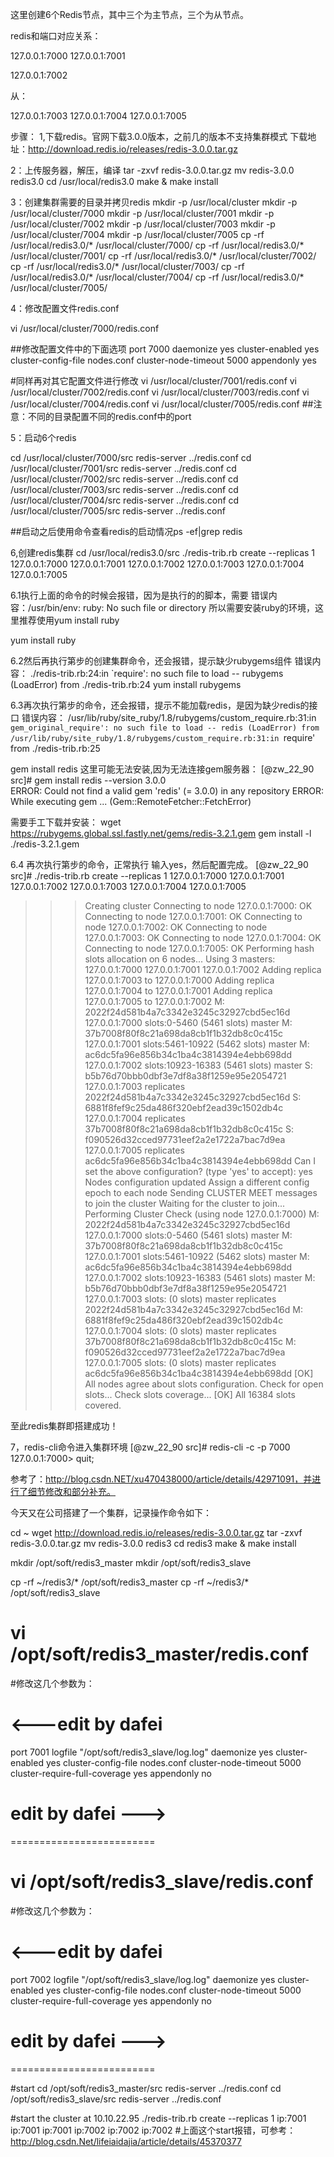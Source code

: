这里创建6个Redis节点，其中三个为主节点，三个为从节点。

redis和端口对应关系：

127.0.0.1:7000
127.0.0.1:7001

127.0.0.1:7002

从：

127.0.0.1:7003
127.0.0.1:7004
127.0.0.1:7005

步骤：
1,下载redis。官网下载3.0.0版本，之前几的版本不支持集群模式
下载地址：http://download.redis.io/releases/redis-3.0.0.tar.gz


2：上传服务器，解压，编译
tar -zxvf redis-3.0.0.tar.gz
mv redis-3.0.0 redis3.0
cd /usr/local/redis3.0
make & make install


3：创建集群需要的目录并拷贝redis
mkdir -p /usr/local/cluster
mkdir -p /usr/local/cluster/7000
mkdir -p /usr/local/cluster/7001
mkdir -p /usr/local/cluster/7002
mkdir -p /usr/local/cluster/7003
mkdir -p /usr/local/cluster/7004
mkdir -p /usr/local/cluster/7005
cp -rf /usr/local/redis3.0/* /usr/local/cluster/7000/
cp -rf /usr/local/redis3.0/* /usr/local/cluster/7001/
cp -rf /usr/local/redis3.0/* /usr/local/cluster/7002/
cp -rf /usr/local/redis3.0/* /usr/local/cluster/7003/
cp -rf /usr/local/redis3.0/* /usr/local/cluster/7004/
cp -rf /usr/local/redis3.0/* /usr/local/cluster/7005/


4：修改配置文件redis.conf

vi /usr/local/cluster/7000/redis.conf

##修改配置文件中的下面选项
port 7000
daemonize yes
cluster-enabled yes
cluster-config-file nodes.conf
cluster-node-timeout 5000
appendonly yes


#同样再对其它配置文件进行修改
vi /usr/local/cluster/7001/redis.conf
vi /usr/local/cluster/7002/redis.conf
vi /usr/local/cluster/7003/redis.conf
vi /usr/local/cluster/7004/redis.conf
vi /usr/local/cluster/7005/redis.conf
##注意：不同的目录配置不同的redis.conf中的port


5：启动6个redis

cd /usr/local/cluster/7000/src
redis-server ../redis.conf
cd /usr/local/cluster/7001/src
redis-server ../redis.conf
cd /usr/local/cluster/7002/src
redis-server ../redis.conf
cd /usr/local/cluster/7003/src
redis-server ../redis.conf
cd /usr/local/cluster/7004/src
redis-server ../redis.conf
cd /usr/local/cluster/7005/src
redis-server ../redis.conf

##启动之后使用命令查看redis的启动情况ps -ef|grep redis


6,创建redis集群
cd /usr/local/redis3.0/src
./redis-trib.rb  create --replicas 1 127.0.0.1:7000 127.0.0.1:7001 127.0.0.1:7002 127.0.0.1:7003 127.0.0.1:7004 127.0.0.1:7005

6.1执行上面的命令的时候会报错，因为是执行的的脚本，需要
错误内容：/usr/bin/env: ruby: No such file or directory
所以需要安装ruby的环境，这里推荐使用yum install ruby


yum install ruby


6.2然后再执行第步的创建集群命令，还会报错，提示缺少rubygems组件
错误内容：
./redis-trib.rb:24:in `require': no such file to load -- rubygems (LoadError)
from ./redis-trib.rb:24
yum install rubygems


6.3再次执行第步的命令，还会报错，提示不能加载redis，是因为缺少redis的接口
错误内容：
/usr/lib/ruby/site_ruby/1.8/rubygems/custom_require.rb:31:in `gem_original_require': no such file to load -- redis (LoadError)
from /usr/lib/ruby/site_ruby/1.8/rubygems/custom_require.rb:31:in `require'
from ./redis-trib.rb:25


gem install redis
这里可能无法安装,因为无法连接gem服务器：
[@zw_22_90 src]# gem install redis --version 3.0.0  
ERROR:  Could not find a valid gem 'redis' (= 3.0.0) in any repository
ERROR:  While executing gem ... (Gem::RemoteFetcher::FetchError)


需要手工下载并安装：
wget https://rubygems.global.ssl.fastly.net/gems/redis-3.2.1.gem
gem install -l ./redis-3.2.1.gem


6.4 再次执行第步的命令，正常执行
输入yes，然后配置完成。
[@zw_22_90 src]# ./redis-trib.rb  create --replicas 1 127.0.0.1:7000 127.0.0.1:7001 127.0.0.1:7002 127.0.0.1:7003 127.0.0.1:7004 127.0.0.1:7005
>>> Creating cluster
Connecting to node 127.0.0.1:7000: OK
Connecting to node 127.0.0.1:7001: OK
Connecting to node 127.0.0.1:7002: OK
Connecting to node 127.0.0.1:7003: OK
Connecting to node 127.0.0.1:7004: OK
Connecting to node 127.0.0.1:7005: OK
>>> Performing hash slots allocation on 6 nodes...
Using 3 masters:
127.0.0.1:7000
127.0.0.1:7001
127.0.0.1:7002
Adding replica 127.0.0.1:7003 to 127.0.0.1:7000
Adding replica 127.0.0.1:7004 to 127.0.0.1:7001
Adding replica 127.0.0.1:7005 to 127.0.0.1:7002
M: 2022f24d581b4a7c3342e3245c32927cbd5ec16d 127.0.0.1:7000
   slots:0-5460 (5461 slots) master
M: 37b7008f80f8c21a698da8cb1f1b32db8c0c415c 127.0.0.1:7001
   slots:5461-10922 (5462 slots) master
M: ac6dc5fa96e856b34c1ba4c3814394e4ebb698dd 127.0.0.1:7002
   slots:10923-16383 (5461 slots) master
S: b5b76d70bbb0dbf3e7df8a38f1259e95e2054721 127.0.0.1:7003
   replicates 2022f24d581b4a7c3342e3245c32927cbd5ec16d
S: 6881f8fef9c25da486f320ebf2ead39c1502db4c 127.0.0.1:7004
   replicates 37b7008f80f8c21a698da8cb1f1b32db8c0c415c
S: f090526d32cced97731eef2a2e1722a7bac7d9ea 127.0.0.1:7005
   replicates ac6dc5fa96e856b34c1ba4c3814394e4ebb698dd
Can I set the above configuration? (type 'yes' to accept): yes
>>> Nodes configuration updated
>>> Assign a different config epoch to each node
>>> Sending CLUSTER MEET messages to join the cluster
Waiting for the cluster to join...
>>> Performing Cluster Check (using node 127.0.0.1:7000)
M: 2022f24d581b4a7c3342e3245c32927cbd5ec16d 127.0.0.1:7000
   slots:0-5460 (5461 slots) master
M: 37b7008f80f8c21a698da8cb1f1b32db8c0c415c 127.0.0.1:7001
   slots:5461-10922 (5462 slots) master
M: ac6dc5fa96e856b34c1ba4c3814394e4ebb698dd 127.0.0.1:7002
   slots:10923-16383 (5461 slots) master
M: b5b76d70bbb0dbf3e7df8a38f1259e95e2054721 127.0.0.1:7003
   slots: (0 slots) master
   replicates 2022f24d581b4a7c3342e3245c32927cbd5ec16d
M: 6881f8fef9c25da486f320ebf2ead39c1502db4c 127.0.0.1:7004
   slots: (0 slots) master
   replicates 37b7008f80f8c21a698da8cb1f1b32db8c0c415c
M: f090526d32cced97731eef2a2e1722a7bac7d9ea 127.0.0.1:7005
   slots: (0 slots) master
   replicates ac6dc5fa96e856b34c1ba4c3814394e4ebb698dd
[OK] All nodes agree about slots configuration.
>>> Check for open slots...
>>> Check slots coverage...
[OK] All 16384 slots covered.


至此redis集群即搭建成功！


7，redis-cli命令进入集群环境
[@zw_22_90 src]# redis-cli -c -p 7000
127.0.0.1:7000> quit;



参考了：http://blog.csdn.NET/xu470438000/article/details/42971091，并进行了细节修改和部分补充。



今天又在公司搭建了一个集群，记录操作命令如下：

cd ~
wget http://download.redis.io/releases/redis-3.0.0.tar.gz
tar -zxvf redis-3.0.0.tar.gz
mv redis-3.0.0 redis3
cd redis3
make & make install


mkdir /opt/soft/redis3_master
mkdir /opt/soft/redis3_slave


cp -rf ~/redis3/* /opt/soft/redis3_master
cp -rf ~/redis3/* /opt/soft/redis3_slave


vi /opt/soft/redis3_master/redis.conf
=========================
#修改这几个参数为：
# <---edit by dafei
port 7001
logfile "/opt/soft/redis3_slave/log.log"
daemonize yes
cluster-enabled yes
cluster-config-file nodes.conf
cluster-node-timeout 5000
cluster-require-full-coverage yes
appendonly no
# edit by dafei --->
=========================


vi /opt/soft/redis3_slave/redis.conf
=========================
#修改这几个参数为：
# <---edit by dafei
port 7002
logfile "/opt/soft/redis3_slave/log.log"
daemonize yes
cluster-enabled yes
cluster-config-file nodes.conf
cluster-node-timeout 5000
cluster-require-full-coverage yes
appendonly no
# edit by dafei --->
=========================


#start
cd /opt/soft/redis3_master/src
redis-server ../redis.conf
cd /opt/soft/redis3_slave/src
redis-server ../redis.conf




#start the cluster at 10.10.22.95
./redis-trib.rb  create --replicas 1 ip:7001 ip:7001 ip:7001 ip:7002 ip:7002 ip:7002
#上面这个start报错，可参考：http://blog.csdn.Net/lifeiaidajia/article/details/45370377
